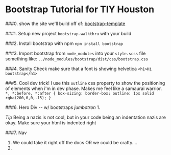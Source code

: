 # Bootstrap Tutorial for TIY Houston

###0. show the site we'll build off of:
[bootstrap-template](http://ironsummitmedia.github.io/startbootstrap-agency/)

###1. Setup new project `bootstrap-walkthru` with your build

###2. Install bootstrap with npm 
    `npm install bootstrap`

###3. Import bootstrap from `node_modules` into your `style.scss` file
    something like: `../node_modules/bootstrap/dist/css/bootstrap.css`


###4. Sanity Check
    make sure that a font is showing helvetica
    `<h1>Hi bootstrap</h1>`

###5. Cool dev trick!
    I use this `outline` css property to show the positioning of elements when i'm in dev phase. Makes me feel like a samaurai warrior. 
    ```
    *,
    *:before,
    *:after {
        box-sizing: border-box;
        outline: 1px solid rgba(200,0,0,.15);
    }
    ```

###6. Hero Div -- w/ bootstraps *jumbotron*
1. 

*Tip*
Being a nazis is not cool, but in your code being an indentation nazis are okay. Make sure your html is indented right

###7. Nav
1. We could take it right off the docs OR we could be crafty....
2. 


